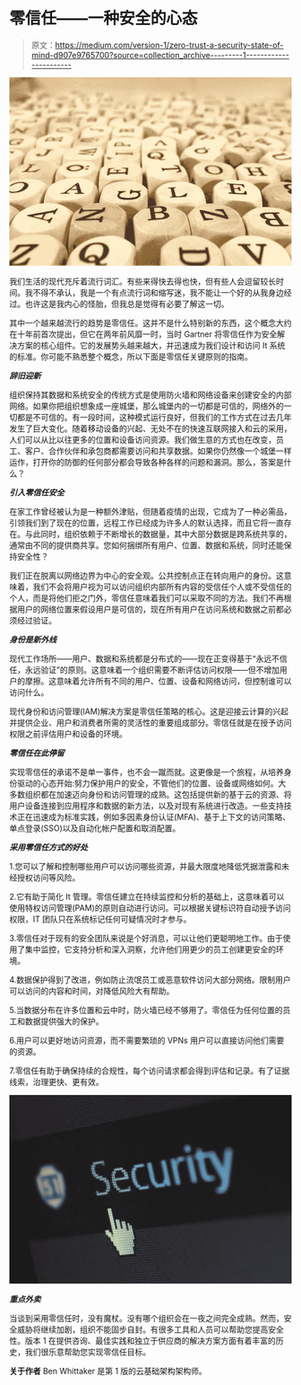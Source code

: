 # 零信任——一种安全的心态

> 原文：<https://medium.com/version-1/zero-trust-a-security-state-of-mind-d907e9765700?source=collection_archive---------1----------------------->

![](img/7c0da57a8bd15fd391a410523f456763.png)

我们生活的现代充斥着流行词汇。有些来得快去得也快，但有些人会逗留较长时间。我不得不承认，我是一个有点流行词和缩写迷，我不能让一个好的从我身边经过。也许这是我内心的怪胎，但我总是觉得有必要了解这一切。

其中一个越来越流行的趋势是零信任。这并不是什么特别新的东西，这个概念大约在十年前首次提出，但它在两年前风靡一时，当时 Gartner 将零信任作为安全解决方案的核心组件。它的发展势头越来越大，并迅速成为我们设计和访问 It 系统的标准。你可能不熟悉整个概念，所以下面是零信任关键原则的指南。

***辞旧迎新***

组织保持其数据和系统安全的传统方式是使用防火墙和网络设备来创建安全的内部网络。如果你把组织想象成一座城堡，那么城堡内的一切都是可信的，网络外的一切都是不可信的。有一段时间，这种模式运行良好，但我们的工作方式在过去几年发生了巨大变化。随着移动设备的兴起、无处不在的快速互联网接入和云的采用，人们可以从比以往更多的位置和设备访问资源。我们做生意的方式也在改变，员工、客户、合作伙伴和承包商都需要访问和共享数据。如果你仍然像一个城堡一样运作，打开你的防御的任何部分都会导致各种各样的问题和漏洞。那么，答案是什么？

***引入零信任安全***

在家工作曾经被认为是一种额外津贴，但随着疫情的出现，它成为了一种必需品，引领我们到了现在的位置，远程工作已经成为许多人的默认选择，而且它将一直存在。与此同时，组织依赖于不断增长的数据量，其中大部分数据是跨系统共享的，通常由不同的提供商共享。您如何捆绑所有用户、位置、数据和系统，同时还能保持安全性？

我们正在脱离以网络边界为中心的安全观。公共控制点正在转向用户的身份。这意味着，我们不会将用户视为可以访问组织内部所有内容的受信任个人或不受信任的个人，而是将他们拒之门外，零信任意味着我们可以采取不同的方法。我们不再根据用户的网络位置来假设用户是可信的，现在所有用户在访问系统和数据之前都必须经过验证。

***身份是新外线***

现代工作场所——用户、数据和系统都是分布式的——现在正变得基于“永远不信任，永远验证”的原则。这意味着一个组织需要不断评估访问权限——但不增加用户的摩擦。这意味着允许所有不同的用户、位置、设备和网络访问，但控制谁可以访问什么。

现代身份和访问管理(IAM)解决方案是零信任策略的核心。这是迎接云计算的兴起并提供企业、用户和消费者所需的灵活性的重要组成部分。零信任就是在授予访问权限之前评估用户和设备的环境。

***零信任在此停留***

实现零信任的承诺不是单一事件，也不会一蹴而就。这更像是一个旅程，从培养身份驱动的心态开始:努力保护用户的安全，不管他们的位置、设备或网络如何。大多数组织都在加速迈向身份和访问管理的成熟。这包括提供新的基于云的资源、将用户设备连接到应用程序和数据的新方法，以及对现有系统进行改造。一些支持技术正在迅速成为标准实践，例如多因素身份认证(MFA)、基于上下文的访问策略、单点登录(SSO)以及自动化帐户配置和取消配置。

***采用零信任方式的好处***

1.您可以了解和控制哪些用户可以访问哪些资源，并最大限度地降低凭据泄露和未经授权访问等风险。

2.它有助于简化 It 管理。零信任建立在持续监控和分析的基础上，这意味着可以使用特权访问管理(PAM)的原则自动进行访问。可以根据关键标识符自动授予访问权限，IT 团队只在系统标记任何可疑情况时才参与。

3.零信任对于现有的安全团队来说是个好消息，可以让他们更聪明地工作。由于使用了集中监控，它支持分析和深入洞察，允许他们用更少的员工创建更安全的环境。

4.数据保护得到了改进，例如防止流氓员工或恶意软件访问大部分网络。限制用户可以访问的内容和时间，对降低风险大有帮助。

5.当数据分布在许多位置和云中时，防火墙已经不够用了。零信任为任何位置的员工和数据提供强大的保护。

6.用户可以更好地访问资源，而不需要繁琐的 VPNs 用户可以直接访问他们需要的资源。

7.零信任有助于确保持续的合规性，每个访问请求都会得到评估和记录。有了证据线索，治理更快、更有效。

![](img/d70085c1f4493b309ddf49b20ac3c862.png)

***重点外卖***

当谈到采用零信任时，没有魔杖。没有哪个组织会在一夜之间完全成熟。然而，安全威胁将继续加剧，组织不能固步自封。有很多工具和人员可以帮助您提高安全性。版本 1 在提供咨询、最佳实践和独立于供应商的解决方案方面有着丰富的历史，我们很乐意帮助您实现零信任目标。

**关于作者** Ben Whittaker 是第 1 版的云基础架构架构师。